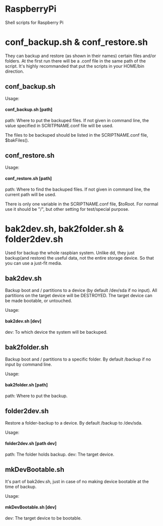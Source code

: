 # RaspberryPi
Shell scripts for Raspberry Pi
# conf_backup.sh & conf_restore.sh
They can backup and restore (as shown in their names) certain files and/or folders.
At the first run there will be a .conf file in the same path of the script.
It's highly recommanded that put the scripts in your HOME/bin direction.

## conf_backup.sh

Usage:
#### conf_backup.sh \[path\]
  path: Where to put the backuped files. If not given in command line,
        the value specified in SCRITPNAME.conf file will be used.

The files to be backuped should be listed in the SCRIPTNAME.conf file,
$bakFiles().

## conf_restore.sh

Usage:
#### conf_restore.sh \[path\]
  path: Where to find the backuped files. If not given in command line,
        the current path will be used.

There is only one variable in the SCRIPTNAME.conf file, $toRoot.
For normal use it should be "/", but other setting for test/special purpose.

# bak2dev.sh, bak2folder.sh & folder2dev.sh
Used for backup the whole raspbian system.
Unlike dd, they just backup(and restore) the useful data, not the entire storage device.
So that you can use a just-fit media.

## bak2dev.sh
Backup boot and / partitions to a device (by default /dev/sda if no input).
All partitions on the target device will be DESTROYED.
The target device can be made bootable, or untouched.

Usage:
#### bak2dev.sh \[dev\]
  dev: To which device the system will be backuped.

## bak2folder.sh
Backup boot and / partitions to a specific folder.
By default /backup if no input by command line.

Usage:
#### bak2folder.sh \[path\]
  path: Where to put the backup.

## folder2dev.sh
Restore a folder-backup to a device.
By default /backup to /dev/sda.

Usage:
#### folder2dev.sh \[path dev\]
  path: The folder holds backup.
  dev: The target device.

## mkDevBootable.sh
It's part of bak2dev.sh, just in case of no making device bootable at the time of backup.

Usage:
#### mkDevBootable.sh \[dev\]
  dev: The target device to be bootable.
